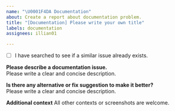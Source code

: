 ```yaml
---
name: "\U0001F4DA Documentation"
about: Create a report about documentation problem.
title: "[Documentation] Please write your own title"
labels: documentation
assignees: illian01

---
```


- [ ] I have searched to see if a similar issue already exists.

**Please describe a documentation issue.**  
Please write a clear and concise description.

**Is there any alternative or fix suggestion to make it better?**  
Please write a clear and concise description.

**Additional context**
All other contexts or screenshots are welcome.
